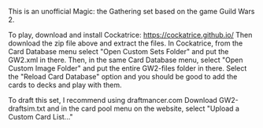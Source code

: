 This is an unofficial Magic: the Gathering set based on the game Guild Wars 2.

To play, download and install Cockatrice: https://cockatrice.github.io/
Then download the zip file above and extract the files.
In Cockatrice, from the Card Database menu select "Open Custom Sets Folder" and put the GW2.xml in there.
Then, in the same Card Database menu, select "Open Custom Image Folder" and put the entire GW2-files folder in there.
Select the "Reload Card Database" option and you should be good to add the cards to decks and play with them.

To draft this set, I recommend using draftmancer.com
Download GW2-draftsim.txt and in the card pool menu on the website, select "Upload a Custom Card List..."
